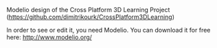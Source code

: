 Modelio design of the Cross Platform 3D Learning Project (https://github.com/dimitrikourk/CrossPlatform3DLearning)


In order to see or edit it, you need Modelio. You can download it for free here: http://www.modelio.org/
